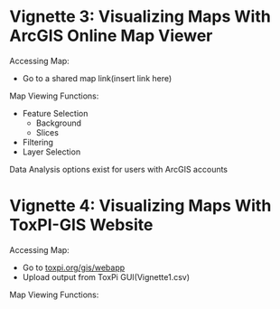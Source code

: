 # Vignette 3: Visualizing Maps With ArcGIS Online Map Viewer

Accessing Map:  
* Go to a shared map link(insert link here)  

Map Viewing Functions:  
* Feature Selection  
  * Background  
  * Slices  
* Filtering  
* Layer Selection  

Data Analysis options exist for users with ArcGIS accounts  

# Vignette 4: Visualizing Maps With ToxPI-GIS Website

Accessing Map:  
* Go to [toxpi.org/gis/webapp](https://toxpi.org/gis/webapp/)
* Upload output from ToxPi GUI(Vignette1.csv)

Map Viewing Functions:  
